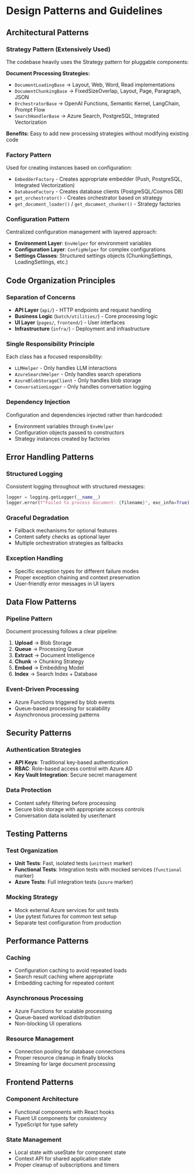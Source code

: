 # Design Patterns and Guidelines

## Architectural Patterns

### Strategy Pattern (Extensively Used)
The codebase heavily uses the Strategy pattern for pluggable components:

**Document Processing Strategies:**
- `DocumentLoadingBase` → Layout, Web, Word, Read implementations
- `DocumentChunkingBase` → FixedSizeOverlap, Layout, Page, Paragraph, JSON
- `OrchestratorBase` → OpenAI Functions, Semantic Kernel, LangChain, Prompt Flow
- `SearchHandlerBase` → Azure Search, PostgreSQL, Integrated Vectorization

**Benefits:** Easy to add new processing strategies without modifying existing code

### Factory Pattern
Used for creating instances based on configuration:
- `EmbedderFactory` - Creates appropriate embedder (Push, PostgreSQL, Integrated Vectorization)
- `DatabaseFactory` - Creates database clients (PostgreSQL/Cosmos DB)
- `get_orchestrator()` - Creates orchestrator based on strategy
- `get_document_loader()` / `get_document_chunker()` - Strategy factories

### Configuration Pattern
Centralized configuration management with layered approach:
- **Environment Layer**: `EnvHelper` for environment variables
- **Configuration Layer**: `ConfigHelper` for complex configurations
- **Settings Classes**: Structured settings objects (ChunkingSettings, LoadingSettings, etc.)

## Code Organization Principles

### Separation of Concerns
- **API Layer** (`api/`) - HTTP endpoints and request handling
- **Business Logic** (`batch/utilities/`) - Core processing logic
- **UI Layer** (`pages/`, `frontend/`) - User interfaces
- **Infrastructure** (`infra/`) - Deployment and infrastructure

### Single Responsibility Principle
Each class has a focused responsibility:
- `LLMHelper` - Only handles LLM interactions
- `AzureSearchHelper` - Only handles search operations
- `AzureBlobStorageClient` - Only handles blob storage
- `ConversationLogger` - Only handles conversation logging

### Dependency Injection
Configuration and dependencies injected rather than hardcoded:
- Environment variables through `EnvHelper`
- Configuration objects passed to constructors
- Strategy instances created by factories

## Error Handling Patterns

### Structured Logging
Consistent logging throughout with structured messages:
```python
logger = logging.getLogger(__name__)
logger.error(f"Failed to process document: {filename}", exc_info=True)
```

### Graceful Degradation
- Fallback mechanisms for optional features
- Content safety checks as optional layer
- Multiple orchestration strategies as fallbacks

### Exception Handling
- Specific exception types for different failure modes
- Proper exception chaining and context preservation
- User-friendly error messages in UI layers

## Data Flow Patterns

### Pipeline Pattern
Document processing follows a clear pipeline:
1. **Upload** → Blob Storage
2. **Queue** → Processing Queue
3. **Extract** → Document Intelligence
4. **Chunk** → Chunking Strategy
5. **Embed** → Embedding Model
6. **Index** → Search Index + Database

### Event-Driven Processing
- Azure Functions triggered by blob events
- Queue-based processing for scalability
- Asynchronous processing patterns

## Security Patterns

### Authentication Strategies
- **API Keys**: Traditional key-based authentication
- **RBAC**: Role-based access control with Azure AD
- **Key Vault Integration**: Secure secret management

### Data Protection
- Content safety filtering before processing
- Secure blob storage with appropriate access controls
- Conversation data isolated by user/tenant

## Testing Patterns

### Test Organization
- **Unit Tests**: Fast, isolated tests (`unittest` marker)
- **Functional Tests**: Integration tests with mocked services (`functional` marker) 
- **Azure Tests**: Full integration tests (`azure` marker)

### Mocking Strategy
- Mock external Azure services for unit tests
- Use pytest fixtures for common test setup
- Separate test configuration from production

## Performance Patterns

### Caching
- Configuration caching to avoid repeated loads
- Search result caching where appropriate
- Embedding caching for repeated content

### Asynchronous Processing
- Azure Functions for scalable processing
- Queue-based workload distribution
- Non-blocking UI operations

### Resource Management
- Connection pooling for database connections
- Proper resource cleanup in finally blocks
- Streaming for large document processing

## Frontend Patterns

### Component Architecture
- Functional components with React hooks
- Fluent UI components for consistency
- TypeScript for type safety

### State Management
- Local state with useState for component state
- Context API for shared application state
- Proper cleanup of subscriptions and timers